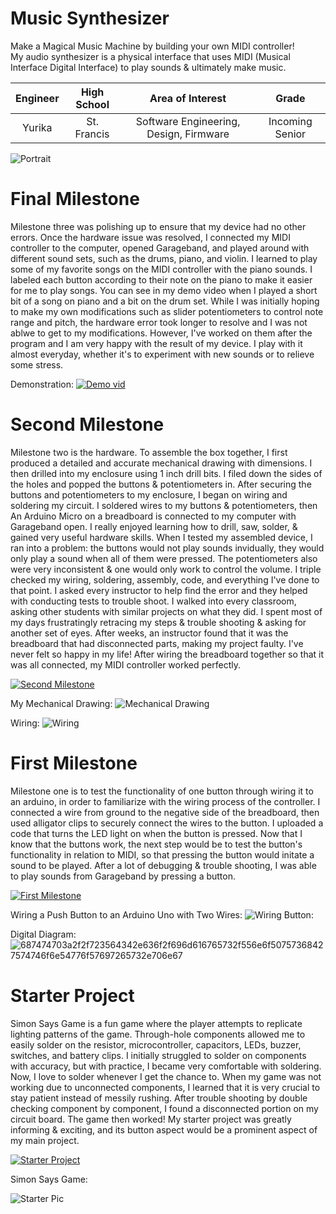 ﻿# Music Synthesizer
Make a Magical Music Machine by building your own MIDI controller!                                                   
My audio synthesizer is a physical interface that uses MIDI (Musical Interface Digital Interface) to play sounds & ultimately make music.  


| **Engineer** | **High School** | **Area of Interest** | **Grade** |
|:--:|:--:|:--:|:--:|
| Yurika | St. Francis | Software Engineering, Design, Firmware | Incoming Senior

![Portrait]()
  
# Final Milestone
Milestone three was polishing up to ensure that my device had no other errors. Once the hardware issue was resolved, I connected my MIDI controller to the computer, opened Garageband, and played around with different sound sets, such as the drums, piano, and violin. I learned to play some of my favorite songs on the MIDI controller with the piano sounds. I labeled each button according to their note on the piano to make it easier for me to play songs. You can see in my demo video when I played a short bit of a song on piano and a bit on the drum set. While I was initially hoping to make my own modifications such as slider potentiometers to control note range and pitch, the hardware error took longer to resolve and I was not ablwe to get to my modifications. However, I've worked on them after the program and I am very happy with the result of my device. I play with it almost everyday, whether it's to experiment with new sounds or to relieve some stress. 

Demonstration: 
[![Demo vid](https://user-images.githubusercontent.com/69131491/180633882-a8a135a4-8112-457b-ac65-dacbc2dddfa6.jpg)](https://www.youtube.com/watch?v=wraI4bNwx1E)

  
# Second Milestone
Milestone two is the hardware. To assemble the box together, I first produced a detailed and accurate mechanical drawing with dimensions. I then drilled into my enclosure using 1 inch drill bits. I filed down the sides of the holes and popped the buttons & potentiometers in. After securing the buttons and potentiometers to my enclosure, I began on wiring and soldering my circuit. I soldered wires to my buttons & potentiometers, then An Arduino Micro on a breadboard is connected to my computer with Garageband open. I really enjoyed learning how to drill, saw, solder, & gained very useful hardware skills. When I tested my assembled device, I ran into a problem: the buttons would not play sounds invidually, they would only play a sound when all of them were pressed. The potentiometers also were very inconsistent & one would only work to control the volume. I triple checked my wiring, soldering, assembly, code, and everything I've done to that point. I asked every instructor to help find the error and they helped with conducting tests to trouble shoot. I walked into every classroom, asking other students with similar projects on what they did. I spent most of my days frustratingly retracing my steps & trouble shooting & asking for another set of eyes. After weeks, an instructor found that it was the breadboard that had disconnected parts, making my project faulty. I've never felt so happy in my life! After wiring the breadboard together so that it was all connected, my MIDI controller worked perfectly.

[![Second Milestone](https://user-images.githubusercontent.com/69131491/180633882-a8a135a4-8112-457b-ac65-dacbc2dddfa6.jpg)](https://www.youtube.com/watch?v=wraI4bNwx1E)

My Mechanical Drawing:
![Mechanical Drawing](https://user-images.githubusercontent.com/69131491/180633210-ef3e3082-fb48-4936-a99d-cdc1ec0d082f.jpg)

Wiring:
![Wiring](https://lh3.googleusercontent.com/qBjEuGj4fPowEynK98-7_eocqcfjLjSkWRRGB381DxaFf0NJeWYoFy7IIyTobSF36zhIVQ5kMitVgYw5HKfsLrf0WA4nlKPUJRQW7uJNc_6pWEmot9GJWRhcFkLRqFE6Q5NFGRguEmd8CNL3F2woYsgo3vNiLGxMOMzNvJul6447-tTi-Pl8bEvRup0Gt92jYd-hq8w96kPZZbf7WiNrx5w8-g46dkrFZrFuNHwxnYjUQHbpOMnUxaQ6XRihc4ZE9G8oU_yQzP3aTNyT3NVALGUU5-r3SWJ1FhCx3tDBPOzWhrSy5xDvYYFMdEHyDvqzhh_XuCNkCAyEqRC3oKpzXZh8tlp0zhZysts27hwrH3jMmKZ-Ys6o7QgFFHWecyFBwp30QJlDFHdY5nbuwm2lkGMIdQ-qO3u3G-yRs__J637B6uNmAwZRV7K6x7sQLv4jbpwyaGKjZ6HGMyTbcUdCQ1viWWjw9nK8FaONBgOiyx7i57rLLOdHZxFQlAkH43VSk58USjC-5XoP0ksf81OEaGHoqCbNBvqt9k-Y0ofoujBuHy5OJ507_8plDftQQIlr25asEA59viOdf8sVCknmpidhzBT_lkjinI-oTi4lzvubv4DebyvOFj5a80wbPQwF16r-tSNMuASvLSJvbiYzv1N64-qWvdWjCYx0UtQ9FWLTc4ntK7YWNSABNqkX0RMDX7EHy3Hvz-PmVIlHW1vsJ25mmhEhjNfSw9mL7CSenGoZCP4E1rdmVqMY1Gf-p7Y6bSTAssGcGioMLB8FATLuM5iKJANIen_U_jiuVuxAV0biy6UhL1wD3gn7mQOOLvSkrwrfo0qtWyx6ZPnCWfG3YIyDsdThVN5xr4JhHte7PrTJO-OUGFNbjyl0VtSQ664TqZtIQNCamTCaoCALy_bv63QBhWuJVmBlk5hzTV7xg6h3o67sWtVN8_9_JnYaYxLJ9gaqszsHNrtpCQ=w1876-h1526-no?authuser=1)

# First Milestone 
Milestone one is to test the functionality of one button through wiring it to an arduino, in order to familiarize with the wiring process of the controller. I connected a wire from ground to the negative side of the breadboard, then used alligator clips to securely connect the wires to the button. I uploaded a code that turns the LED light on when the button is pressed. Now that I know that the buttons work, the next step would be to test the button's functionality in relation to MIDI, so that pressing the button would initate a sound to be played. After a lot of debugging & trouble shooting, I was able to play sounds from Garageband by pressing a button.  

[![First Milestone](https://user-images.githubusercontent.com/69131491/180633779-b83eaee0-87b1-463a-92c9-b7f53a7159a7.jpg)](https://www.youtube.com/watch?v=xcev04r7U3c)

Wiring a Push Button to an Arduino Uno with Two Wires:
![Wiring Button:](https://lh3.googleusercontent.com/sziCEbVRYksDvxwo-sMwKVFZfx1R-vk6g1EB2-QIVBaQTX5xprjDfW1DLXVg7gohs-4mBfMkupNSu2ftpDQMcEy2y7XY4pKgk9LbkDBaKzZAAf2VV4ZQxllsuxsZGRuzFySrFCSlAfkdWX4_2AeP6Tiduu6x9OkVv68VpGuB3Kgu-lQGwg8OTkkNfvaohUetnBeqsgPQRxwvwohMJiD1WIJjOStz8quntWcYYR5nWw9SV89hX7iPaQTemMOOtr433nJU0NpNGFQNIHnuO2FJC2YOUHPf_E3iaklBWW8EYqL7_co93tbNQFY2r0vOAxVALwQfRIxv_o6DvrFghI2LoEPkjXuZYhKOM3-EYnGbRyKgkNPBxY6Zu7AixEtRdpqHxcqh62suFEbQEkh4v2FPxCzamxcw6WOn94ub9_AHzkkIEmeXh_75iIW9uhZVMj5clGzThkb_h9YdwdjHYdwe85pYgpQzlnKqVUCHAYMx4PQFamfcYejAHbIXMqUWoVBJHHBxrWHdGSrqMtcrYqMRtsYUKsN1ZXToreon23ajEtvXCl0BkTCmehdYSlaN4kz4NNU5zLeOO9JII_au4AIMiMsW_eqqo1pmemrr7QTYqj0KLVJjgFu_Vq_c6iYCsWRa78aEWNsAvIoFZsqQWlTtLqfwlp6bpLyDXFvN560aJhti5xmMSvSFYx9Q7sXDjZg1ldRdlIKrDsWmljdHe_fGs70UBgdBQJUmJElHeGTBlFJyLznkGEyX7vNHMsqGE0ps-hA0MfQ8sOUPsZMpu_DLymkjHgUnY265JKaH_TmPsWY5MsO8sAThZam9r1GE-UVYWjqpvakMULFHvyF-FgNMl5xh8L7nZAWn3WQaYxxptAvuVTi_A8ui3Nqwv9woJRCgaK2Pv5Chee0o1bB20nvow9sVs4OFg1x6mnCaq5pykfCHhQjU1IXRrEQGs57nJUA4BFZP6VxBSmYaVg=w2784-h1379-no?authuser=1)


Digital Diagram:
![687474703a2f2f723564342e636f2f696d616765732f556e6f50757368427574746f6e54776f57697265732e706e67](https://user-images.githubusercontent.com/107583678/176976764-577f580a-b063-4661-919e-fb15f3a44748.png)


# Starter Project
Simon Says Game is a fun game where the player attempts to replicate lighting patterns of the game. Through-hole components allowed me to easily solder on the resistor, microcontroller, capacitors, LEDs, buzzer, switches, and battery clips. I initially struggled to solder on components with accuracy, but with practice, I became very comfortable with soldering. Now, I love to solder whenever I get the chance to. When my game was not working due to unconnected components, I learned that it is very crucial to stay patient instead of messily rushing. After trouble shooting by double checking component by component, I found a disconnected portion on my circuit board. The game then worked! My starter project was greatly informing & exciting, and its button aspect would be a prominent aspect of my main project.  


[![Starter Project](https://lh3.googleusercontent.com/uMjgroLEzz1-oRyDd5tfvssDqr7ZZ0UUlD7hngw1F9HkKccLJGNlje_usi1KS77vND3sCWKqG2nF_PMnfy07iah38ZhYhmu0x3OtYZfEqsB391-fA6cQ2iA7aHUHRO3M7g552N1i1lwlHBlgJICb_YfnMDEx8h9MSa8e180zUEt-1coHf3EpxEXMZtkad8sRxIZKwFDbG-zEAkyeM_FT0obqNizCv_jFspzKOSsYagz-EbDUrtv6_IDcE12IuO5W4i7QanlRex3mJDmj8L0sam5oeEvbBHs6uDTQbpvaEu_cl4KA0x9azXGnvgyZ2AuFLH2P55WPdkUBiR8nQpdO1UlLOO8s98XHY4vzIK3plRCy-X0Ga4lShpJNY3js_VzrhLWhktPBXK3Fp8N0tC8G1x7UCDbsQeSjisFloQA7EqKkxuYsPy9K-dJ3FN9ICA9HbL_QDLea_fifonTJzW9E_CS_ycNDZnJ2LWcjQioVwluF2wMDFLtuaU55VgZWAMEgvUFJAUYh1u9E4cvGLqWd_qeMQzs61mQAm3BV521QN19HdHB6TKy11d4pV94XqY6hXkURcsv3eomhjZwffuednwiVPmh9z-myBbDsQyFwaKQO8mFIGHfnmReYFXnUAo16xBf3SFpuROXz2ENlUIpInC55YNQ6b4WmqiZN1vWsRdrboG4WlD5FRCRChXueLlFIZ3EFlFN7bkHeCRzt8h5eATbrOjC6YsPftIKvHU7bZ38A4oDv5yvyI_LXv6Zdfj_acggF16g8JCbmvQC76AippMA94E5PH_tR_okq0x800VFlzl7VsimKpwzlzUeW61M5wpcMCPEj83D53Z9sJtjH7b742dg2wEfgXtGbBVt-UIpuSQNMz_Nl7xKnKDGkfwRKp0aimW7u3em1Lpnc3RbAo6AcsTEfytSgb6_QIx2bJ_FZKXrO_OoBNEzwUgVqfds685TBOz59vLYJ2A=w1280-h720-no?authuser=1)](https://www.youtube.com/watch?v=hb178l7bCHs)

Simon Says Game:

![Starter Pic](https://cdn.sparkfun.com//assets/parts/5/1/5/0/SparkFun_Simon_Says_-_Through-Hole_Soldering_Kit-03.jpg)


